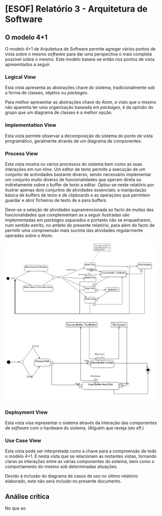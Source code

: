 # [ESOF] Relatório 3 - Arquitetura de Software

## O modelo 4+1

  O modelo 4+1 de Arquitetura de Software permite agregar vários pontos de vista sobre o mesmo *software* para dar uma perspectiva o mais completa possível sobre o mesmo. Este modelo baseia-se então nos pontos de vista apresentados a seguir.

### Logical View

Esta vista apresenta as abstrações chave do sistema, tradicionalmente sob a forma de classes, objetos ou *packages*.

Para melhor apresentar as abstrações chave do Atom, e visto que o mesmo não aparenta ter uma organização baseada em *packages*, é da opinião do grupo que um diagrama de classes é a melhor opção.

<Insert Class Diagram here>


### Implementation View

  Esta vista permite observar a decomposição do sistema do ponto de vista programático, geralmente através de um diagrama de componentes.  

  <Insert Component Diagram here>

### Process View

  Esta vista mostra os vários processos do sistema bem como as suas interações em *run-time*. Um editor de texto permite a execução de um conjunto de actividades bastante diverso, sendo necessário implementar um conjunto muito diverso de funcionalidades que operam direta ou indiretamente sobre o buffer de texto a editar. Optou-se neste relatório por ilustrar apenas dois conjuntos de atividades essenciais: a manipulação básica de buffers de texto e de clipboards e as operações que permitem guardar e abrir ficheiros de texto de e para buffers.

  Deve-se a seleção de atividades supramencionada ao facto de muitas das funcionalidades que complementam as a seguir ilustradas são implementadas em *packages* separados e portanto não se enquadrarem, num sentido estrito, no ambito do presente relatório, para além do facto de permitir uma compreensão mais sucinta das atividades regularmente operadas sobre o Atom.

  <img src="Resources/activity-text-editing.png" width="600px" alt="Atom"/>
  <img src="Resources/activity-file-system.png" width="600px" alt="Atom"/>


### Deployment View

  Esta vista visa representar o sistema através da interação das componentes de *software* com o hardware do sistema. (Alguém que reveja isto sff.)

  <Insert Deployment Diagram here>

### Use Case View

  Esta vista pode ser interpretada como a chave para a compreensão de todo o modelo 4+1. É nesta vista que se  relacionam as restantes vistas, tornando claras as interações entre as várias componentes do sistema, bem como o comportamento do mesmo sob determinadas situações.

  Devido à inclusão do diagrama de casos de uso no último relatório elaborado, este não será incluído no presente documento.

  ## Análise crítica

  No que ao
